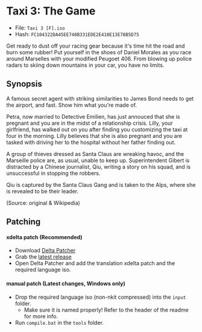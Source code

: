 # Taxi 3: The Game
- File: `Taxi 3 [F].iso`
- Hash: `FC104322DA45EE740B331EDE2E410E13E78B5D75`

Get ready to dust off your racing gear because it's time hit the road and burn some rubber! Put yourself in the shoes of Daniel Morales as you race around Marselles with your modified Peugoet 406. From blowing up police radars to skiing down mountains in your car, you have no limits.

## Synopsis

A famous secret agent with striking similarities to James Bond needs to get the airport, and fast. Show him what you're made of.

Petra, now married to Detective Emilien, has just annouced that she is pregnant and you are in the midst of a relationship crisis. Lilly, your girlfriend, has walked out on you after finding you customizing the taxi at four in the morning. Lilly believes that she is also pregnant and you are tasked with driving her to the hospital without her father finding out.

A group of thieves dressed as Santa Claus are wreaking havoc, and the Marseille police are, as usual, unable to keep up. Superintendent Gibert is distracted by a Chinese journalist, Qiu, writing a story on his squad, and is unsuccessful in stopping the robbers.

Qiu is captured by the Santa Claus Gang and is taken to the Alps, where she is revealed to be their leader.

(Source: original & Wikipedia)

## Patching
#### xdelta patch (Recommended)
- Download [Delta Patcher](https://www.romhacking.net/utilities/704/)
- Grab the [latest release](https://github.com/DOL-Translations/taxi-3/releases/latest/)
- Open Delta Patcher and add the translation xdelta patch and the required language iso.
#### manual patch (Latest changes, Windows only)
- Drop the required language iso (non-nkit compressed) into the `input` folder.
    - Make sure it is named properly! Refer to the header of the readme for more info.
- Run `compile.bat` in the `tools` folder.